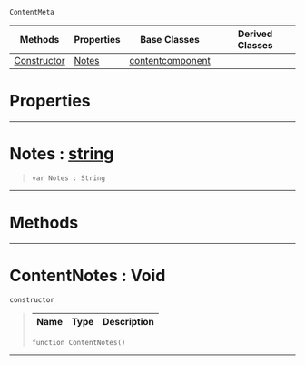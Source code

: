  `ContentMeta`

|Methods|Properties|Base Classes|Derived Classes|
|---|---|---|---|
|[ Constructor](contentnotes.md#contentnotes-void)|[ Notes](contentnotes.md#notes-zilch-engine-docume)|[contentcomponent](contentcomponent.md)| |


 #  Properties


---  
 #  Notes : [string](../nada_base_types/string.md)

> 
> ```TS:Nada
> var Notes : String


---  
 #  Methods


---  
 #  ContentNotes : Void

 `constructor`

> 
> |Name|Type|Description|
> |---|---|---|
> ```TS:Nada
> function ContentNotes()
> ``` 


---  
 

 